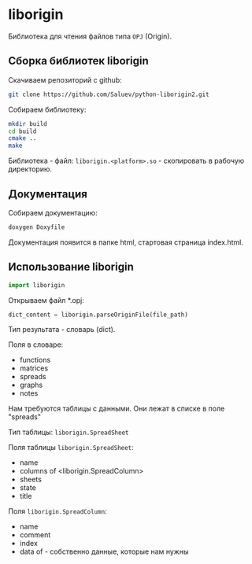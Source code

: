 # liborigin

Библиотека для чтения файлов типа `OPJ` (Origin).

## Сборка библиотек liborigin

Скачиваем репозиторий с github:

```bash
git clone https://github.com/Saluev/python-liborigin2.git
```

Собираем библиотеку:

```bash
mkdir build
cd build
cmake ..
make
```

Библиотека - файл: `liborigin.<platform>.so` - скопировать в рабочую директорию.

## Документация

Собираем документацию:

```bash
doxygen Doxyfile
```

Документация появится в папке html, стартовая страница index.html.


## Использование liborigin

```python
import liborigin
```

Открываем файл *.opj:

```python
dict_content = liborigin.parseOriginFile(file_path)
```

Тип результата - словарь (dict).

Поля в словаре:

* functions
* matrices
* spreads
* graphs
* notes

Нам требуются таблицы с данными. Они лежат в списке в поле "spreads"

Тип таблицы: `liborigin.SpreadSheet`

Поля таблицы `liborigin.SpreadSheet`:

* name <bytes>
* columns <list> of <liborigin.SpreadColumn>
* sheets <int>
* state <int>
* title <int>

Поля `liborigin.SpreadColumn`:

* name <bytes>
* comment <bytes>
* index <int>
* data <list> of <float> - собственно данные, которые нам нужны

